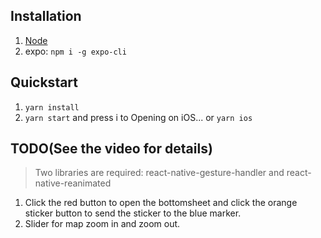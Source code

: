 ## Installation

1. [Node](https://nodejs.org/en/)
2. expo: `npm i -g expo-cli`

## Quickstart

1. `yarn install`
2. `yarn start` and press i to Opening on iOS... or `yarn ios`

## TODO(See the video for details)
> Two libraries are required: react-native-gesture-handler and react-native-reanimated

1. Click the red button to open the bottomsheet and click the orange sticker button to send the sticker to the blue marker.
2. Slider for map zoom in and zoom out.